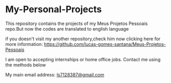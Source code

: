 # My-Personal-Projects
This repository contains the projects of my Meus Projetos Pessoais repo.But now the codes are translated to english language

if you doesn't visit my another repository,check him now clicking here for more information: https://github.com/lucas-gomes-santana/Meus-Projetos-Pessoais

I am open to accepting internships or home office jobs. Contact me using the methods below

My main email address: ls7128387@gmail.com
